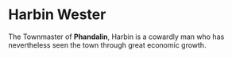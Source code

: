# Harbin Wester

The Townmaster of **Phandalin**, Harbin is a cowardly man who has nevertheless seen the town through great economic growth. 